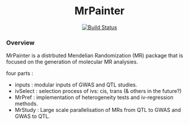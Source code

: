 <div align="center">

# MrPainter

[![Build Status](https://github.com/SamuelMathieu-code/MrPainter.jl/actions/workflows/CI.yml/badge.svg?branch=main)](https://github.com/SamuelMathieu-code/MrPainter.jl/actions/workflows/CI.yml?query=branch%3Amain)

</div>

### Overview

MrPainter is a distrbuted Mendelian Randomization (MR) package that is focused on the generation of molecular MR analysies.

four parts :
- inputs : modular inputs of GWAS and QTL studies.
- ivSelect : selection process of ivs: cis, trans (& others in the future?)
- MrPref : implementation of heterogeneity tests and iv-regression methods.
- MrStudy : Large scale parallelisation of MRs from QTL to GWAS and GWAS to QTL.